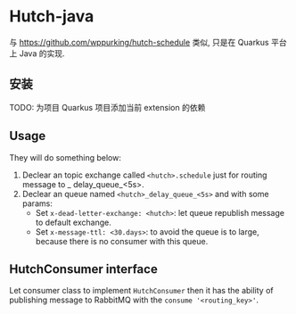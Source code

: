 # Hutch-java

与 https://github.com/wppurking/hutch-schedule 类似, 只是在 Quarkus 平台上 Java 的实现.

## 安装

TODO: 为项目 Quarkus 项目添加当前 extension 的依赖

## Usage

They will do something below:

1. Declear an topic exchange called `<hutch>.schedule` just for routing message to <hutch>_
   delay_queue_<5s>.
2. Declear an queue named `<hutch>_delay_queue_<5s>` and with some params:
   - Set `x-dead-letter-exchange: <hutch>`: let queue republish message to default <hutch>
     exchange.
   - Set `x-message-ttl: <30.days>`: to avoid the queue is to large, because there is no consumer
     with this queue.

## HutchConsumer interface

Let consumer class to implement `HutchConsumer` then it has the ability of publishing message to
RabbitMQ with the `consume '<routing_key>'`.

